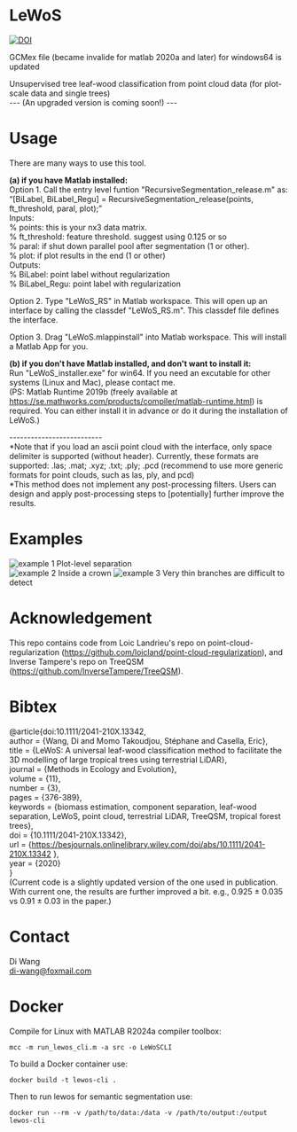 # LeWoS <br/> 
[![DOI](https://zenodo.org/badge/DOI/10.5281/zenodo.3516856.svg)](https://doi.org/10.5281/zenodo.3516856) <br/>

GCMex file (became invalide for matlab 2020a and later) for windows64 is updated

Unsupervised tree leaf-wood classification from point cloud data (for plot-scale data and single trees) <br/> 
--- (An upgraded version is coming soon!) --- <br/>

# Usage<br/> 
There are many ways to use this tool.<br/> 

**(a) if you have Matlab installed:**<br/>
Option 1. Call the entry level funtion "RecursiveSegmentation_release.m" as:<br/> 
“[BiLabel, BiLabel_Regu] = RecursiveSegmentation_release(points, ft_threshold, paral, plot);”<br/> 
Inputs:<br/> 
% points: this is your nx3 data matrix.<br/> 
% ft_threshold: feature threshold. suggest using 0.125 or so <br/> 
% paral: if shut down parallel pool after segmentation (1 or other). <br/> 
% plot: if plot results in the end (1 or other)<br/> 
Outputs:<br/> 
% BiLabel: point label without regularization<br/> 
% BiLabel_Regu: point label with regularization<br/> 

Option 2. Type "LeWoS_RS" in Matlab workspace. This will open up an interface by calling the classdef "LeWoS_RS.m". This classdef file defines the interface.<br/> 

Option 3. Drag "LeWoS.mlappinstall" into Matlab workspace. This will install a Matlab App for you. <br/> 

**(b) if you don't have Matlab installed, and don't want to install it:**<br/>
Run "LeWoS_installer.exe" for win64. If you need an excutable for other systems (Linux and Mac), please contact me.<br/> (PS: Matlab Runtime 2019b (freely available at https://se.mathworks.com/products/compiler/matlab-runtime.html) is required. You can either install it in advance or do it during the installation of LeWoS.)

--------------------------<br/>
*Note that if you load an ascii point cloud with the interface, only space delimiter is supported (without header). Currently, these formats are supported: .las; .mat; .xyz; .txt; .ply; .pcd (recommend to use more generic formats for point clouds, such as las, ply, and pcd) <br/> 
*This method does not implement any post-processing filters. Users can design and apply post-processing steps to [potentially] further improve the results.

# Examples
![example 1](plot.png)
Plot-level separation<br/>
![example 2](crown.png)
Inside a crown
![example 3](e3.png)
Very thin branches are difficult to detect

# Acknowledgement
This repo contains code from Loic Landrieu's repo on point-cloud-regularization (https://github.com/loicland/point-cloud-regularization), and Inverse Tampere's repo on TreeQSM (https://github.com/InverseTampere/TreeQSM).

# Bibtex
@article{doi:10.1111/2041-210X.13342,<br/>
author = {Wang, Di and Momo Takoudjou, Stéphane and Casella, Eric},<br/>
title = {LeWoS: A universal leaf-wood classification method to facilitate the 3D modelling of large tropical trees using terrestrial LiDAR},<br/>
journal = {Methods in Ecology and Evolution},<br/>
volume = {11},<br/>
number = {3},<br/>
pages = {376-389},<br/>
keywords = {biomass estimation, component separation, leaf-wood separation, LeWoS, point cloud, terrestrial LiDAR, TreeQSM, tropical forest trees},<br/>
doi = {10.1111/2041-210X.13342},<br/>
url = {https://besjournals.onlinelibrary.wiley.com/doi/abs/10.1111/2041-210X.13342 },<br/>
year = {2020}<br/>
}<br/>
(Current code is a slightly updated version of the one used in publication. With current one, the results are further improved a bit. e.g., 0.925 ± 0.035 vs 0.91 ± 0.03 in the paper.)

# Contact
Di Wang<br/> 
di-wang@foxmail.com


# Docker
Compile for Linux with MATLAB R2024a compiler toolbox:
```
mcc -m run_lewos_cli.m -a src -o LeWoSCLI
```

To build a Docker container use:
```
docker build -t lewos-cli .
```

Then to run lewos for semantic segmentation use:
```
docker run --rm -v /path/to/data:/data -v /path/to/output:/output lewos-cli

```
